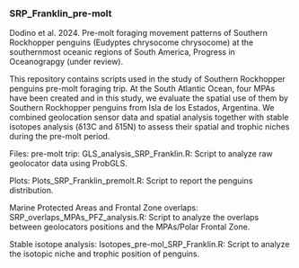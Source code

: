 ### SRP_Franklin_pre-molt
Dodino et al. 2024. Pre-molt foraging movement patterns of Southern Rockhopper penguins (Eudyptes chrysocome chrysocome) at the southernmost oceanic regions of South America, Progress in Oceanograpgy (under review).

This repository contains scripts used in the study of Southern Rockhopper penguins pre-molt foraging trip. 
At the South Atlantic Ocean, four MPAs have been created and in this study, we evaluate the spatial use of them by Southern Rockhopper penguins from Isla de los Estados, Argentina. We combined geolocation sensor data and spatial analysis together with stable isotopes analysis (δ13C and δ15N) to assess their spatial and trophic niches during the pre-molt period.

Files:
pre-molt trip: GLS_analysis_SRP_Franklin.R: Script to analyze raw geolocator data using ProbGLS.

Plots: Plots_SRP_Franklin_premolt.R: Script to report the penguins distribution.

Marine Protected Areas and Frontal Zone overlaps: SRP_overlaps_MPAs_PFZ_analysis.R: Script to analyze the overlaps between geolocators positions and the MPAs/Polar Frontal Zone.

Stable isotope analysis: Isotopes_pre-mol_SRP_Franklin.R: Script to analyze the isotopic niche and trophic position of penguins. 

